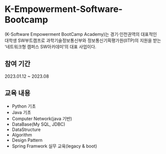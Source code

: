 # K-Empowerment-Software-Bootcamp
(K-Software Empowerment BootCamp Academy)는 경기·인천권역의 대표적인 대학생 SW부트캠프로 과학기술정보통신부와 정보통신기획평가원(IITP)의 지원을 받는 ‘네트워크형 캠퍼스 SW아카데미’의 대표 사업이다.

## 참여 기간
2023.01.12 ~ 2023.08

## 교육 내용
- Python 기초
- Java 기초
- Computer Network(java 기반)
- DataBase(My SQL, JDBC)
- DataStructure
- Algorithm
- Design Pattern
- Spring Framwork 실무 교육(legacy & boot)

